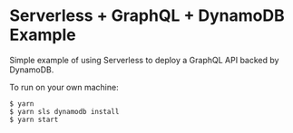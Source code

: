 # Serverless + GraphQL + DynamoDB Example

Simple example of using Serverless to deploy a GraphQL API backed by DynamoDB.

To run on your own machine:
```
$ yarn
$ yarn sls dynamodb install
$ yarn start
```
